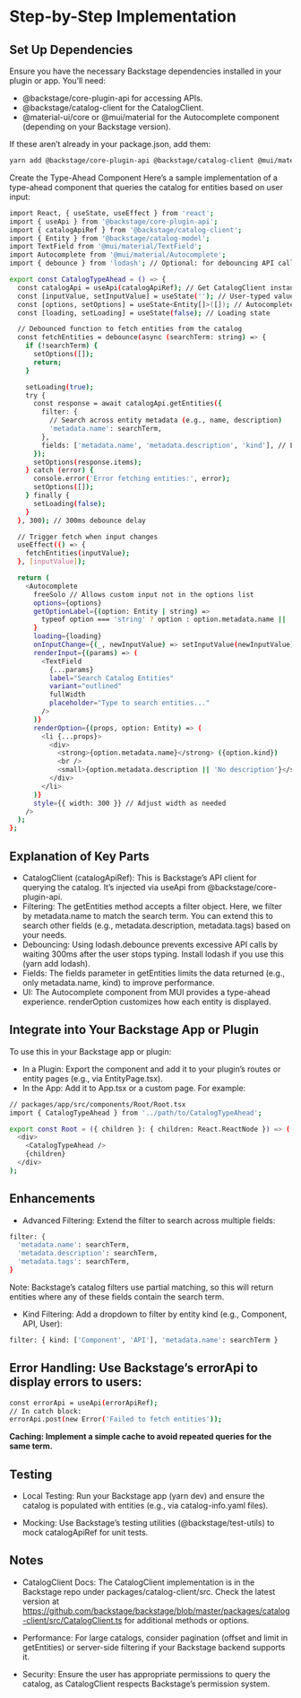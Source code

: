 # Step-by-Step Implementation

## Set Up Dependencies

Ensure you have the necessary Backstage dependencies installed in your plugin or app. You’ll need:

+ @backstage/core-plugin-api for accessing APIs.
+ @backstage/catalog-client for the CatalogClient.
+ @material-ui/core or @mui/material for the Autocomplete component (depending on your Backstage version).

If these aren’t already in your package.json, add them:

```bash
yarn add @backstage/core-plugin-api @backstage/catalog-client @mui/material
```
Create the Type-Ahead Component
Here’s a sample implementation of a type-ahead component that queries the catalog for entities based on user input:

```bash
import React, { useState, useEffect } from 'react';
import { useApi } from '@backstage/core-plugin-api';
import { catalogApiRef } from '@backstage/catalog-client';
import { Entity } from '@backstage/catalog-model';
import TextField from '@mui/material/TextField';
import Autocomplete from '@mui/material/Autocomplete';
import { debounce } from 'lodash'; // Optional: for debouncing API calls

export const CatalogTypeAhead = () => {
  const catalogApi = useApi(catalogApiRef); // Get CatalogClient instance
  const [inputValue, setInputValue] = useState(''); // User-typed value
  const [options, setOptions] = useState<Entity[]>([]); // Autocomplete options
  const [loading, setLoading] = useState(false); // Loading state

  // Debounced function to fetch entities from the catalog
  const fetchEntities = debounce(async (searchTerm: string) => {
    if (!searchTerm) {
      setOptions([]);
      return;
    }

    setLoading(true);
    try {
      const response = await catalogApi.getEntities({
        filter: {
          // Search across entity metadata (e.g., name, description)
          'metadata.name': searchTerm,
        },
        fields: ['metadata.name', 'metadata.description', 'kind'], // Limit fields for performance
      });
      setOptions(response.items);
    } catch (error) {
      console.error('Error fetching entities:', error);
      setOptions([]);
    } finally {
      setLoading(false);
    }
  }, 300); // 300ms debounce delay

  // Trigger fetch when input changes
  useEffect(() => {
    fetchEntities(inputValue);
  }, [inputValue]);

  return (
    <Autocomplete
      freeSolo // Allows custom input not in the options list
      options={options}
      getOptionLabel={(option: Entity | string) =>
        typeof option === 'string' ? option : option.metadata.name || 'Unnamed'
      }
      loading={loading}
      onInputChange={(_, newInputValue) => setInputValue(newInputValue)}
      renderInput={(params) => (
        <TextField
          {...params}
          label="Search Catalog Entities"
          variant="outlined"
          fullWidth
          placeholder="Type to search entities..."
        />
      )}
      renderOption={(props, option: Entity) => (
        <li {...props}>
          <div>
            <strong>{option.metadata.name}</strong> ({option.kind})
            <br />
            <small>{option.metadata.description || 'No description'}</small>
          </div>
        </li>
      )}
      style={{ width: 300 }} // Adjust width as needed
    />
  );
};
```
## Explanation of Key Parts

+ CatalogClient (catalogApiRef): This is Backstage’s API client for querying the catalog. It’s injected via useApi from @backstage/core-plugin-api.
+ Filtering: The getEntities method accepts a filter object. Here, we filter by metadata.name to match the search term. You can extend this to search other fields (e.g., metadata.description, metadata.tags) based on your needs.
+ Debouncing: Using lodash.debounce prevents excessive API calls by waiting 300ms after the user stops typing. Install lodash if you use this (yarn add lodash).
+ Fields: The fields parameter in getEntities limits the data returned (e.g., only metadata.name, kind) to improve performance.
+ UI: The Autocomplete component from MUI provides a type-ahead experience. renderOption customizes how each entity is displayed.

## Integrate into Your Backstage App or Plugin

To use this in your Backstage app or plugin:

+ In a Plugin: Export the component and add it to your plugin’s routes or entity pages (e.g., via EntityPage.tsx).
+ In the App: Add it to App.tsx or a custom page. For example:

```bash
// packages/app/src/components/Root/Root.tsx
import { CatalogTypeAhead } from '../path/to/CatalogTypeAhead';

export const Root = ({ children }: { children: React.ReactNode }) => (
  <div>
    <CatalogTypeAhead />
    {children}
  </div>
);
```
##  Enhancements

+ Advanced Filtering: Extend the filter to search across multiple fields:

```bash
filter: {
  'metadata.name': searchTerm,
  'metadata.description': searchTerm,
  'metadata.tags': searchTerm,
}
```
Note: Backstage’s catalog filters use partial matching, so this will return entities where any of these fields contain the search term.

+ Kind Filtering: Add a dropdown to filter by entity kind (e.g., Component, API, User):

```bash
filter: { kind: ['Component', 'API'], 'metadata.name': searchTerm }
```

## Error Handling: Use Backstage’s errorApi to display errors to users:

```bash
const errorApi = useApi(errorApiRef);
// In catch block:
errorApi.post(new Error('Failed to fetch entities'));
```
**Caching: Implement a simple cache to avoid repeated queries for the same term.**

## Testing

+ Local Testing: Run your Backstage app (yarn dev) and ensure the catalog is populated with entities (e.g., via catalog-info.yaml files).

+ Mocking: Use Backstage’s testing utilities (@backstage/test-utils) to mock catalogApiRef for unit tests.

## Notes

+ CatalogClient Docs: The CatalogClient implementation is in the Backstage repo under packages/catalog-client/src. Check the latest version at https://github.com/backstage/backstage/blob/master/packages/catalog-client/src/CatalogClient.ts for additional methods or options.

+ Performance: For large catalogs, consider pagination (offset and limit in getEntities) or server-side filtering if your Backstage backend supports it.
+ Security: Ensure the user has appropriate permissions to query the catalog, as CatalogClient respects Backstage’s permission system.

